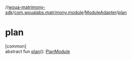 //[woua-matrimony-sdk](../../../index.md)/[com.woualabs.matrimony.module](../index.md)/[ModuleAdapter](index.md)/[plan](plan.md)

# plan

[common]\
abstract fun [plan](plan.md)(): [PlanModule](../../com.woualabs.matrimony.plan.module/-plan-module/index.md)
